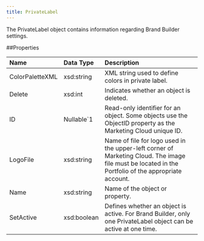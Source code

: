 ```yaml
---
title: PrivateLabel
---
```

The PrivateLabel object contains information regarding Brand Builder settings.

##Properties
<table class="table table-hover"> <thead align="left"><tr><th>Name</th><th>Data Type</th><th>Description</th></tr></thead> <tbody><tr><td>ColorPaletteXML</td><td>xsd:string</td><td>XML string used to define colors in private label.</td></tr><tr><td>Delete</td><td>xsd:int</td><td>Indicates whether an object is deleted.</td></tr><tr><td>ID</td><td>Nullable&#96;1</td><td>Read-only identifier for an object. Some objects use the ObjectID property as the Marketing Cloud unique ID.</td></tr><tr><td>LogoFile</td><td>xsd:string</td><td>Name of file for logo used in the upper-left corner of Marketing Cloud. The image file must be located in the Portfolio of the appropriate account.</td></tr><tr><td>Name</td><td>xsd:string</td><td>Name of the object or property.</td></tr><tr><td>SetActive</td><td>xsd:boolean</td><td>Defines whether an object is active. For Brand Builder, only one PrivateLabel object can be active at one time.</td></tr></tbody></table>
